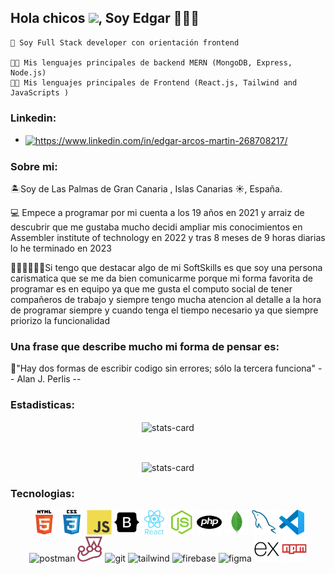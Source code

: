 ## Hola chicos <img src="https://media.giphy.com/media/hvRJCLFzcasrR4ia7z/giphy.gif" width="25px">, Soy Edgar 🙋🏼‍♂️

    🌱 Soy Full Stack developer con orientación frontend

    👨‍💻 Mis lenguajes principales de backend MERN (MongoDB, Express, Node.js)
    👨‍💻 Mis lenguajes principales de Frontend (React.js, Tailwind and JavaScripts )


### Linkedin:

- <a href="https://www.linkedin.com/in/edgar-arcos-martin-642312264" target="blank"><img align="center" src="https://raw.githubusercontent.com/rahuldkjain/github-profile-readme-generator/master/src/images/icons/Social/linked-in-alt.svg" alt="https://www.linkedin.com/in/edgar-arcos-martin-268708217/" height="30" width="40" /></a>


### Sobre mi:
 🏝️Soy de Las Palmas de Gran Canaria , Islas Canarias ☀️, España.

 💻 Empece a programar por mi cuenta a los 19 años en 2021 y arraiz de descubrir que me gustaba mucho decidi ampliar mis conocimientos en Assembler institute of technology en 2022 y tras 8 meses de 9 horas diarias lo he terminado en 2023

🚶🏼‍♂️🙍🏼‍♂️Si tengo que destacar algo de mi SoftSkills es que soy una persona carismatica que se me da bien comunicarme porque mi forma favorita de programar es en equipo ya que me gusta el computo social de tener compañeros de trabajo y siempre tengo mucha atencion al detalle a la hora de programar siempre y cuando tenga el tiempo necesario ya que siempre priorizo la funcionalidad 

### Una frase que describe mucho mi forma de pensar es:
💭"Hay dos formas de escribir codigo sin errores; sólo la tercera funciona"
    -- Alan J. Perlis --

### Estadisticas:

<p align="center">
    <img align="center" src="https://github-readme-stats.vercel.app/api?username=EdgarArcos&show_icons=true&theme=dark" alt="stats-card" />

</p>

</br>
<p align="center">
      <img align="center" src="https://github-readme-stats.vercel.app/api/top-langs/?username=EdgarArcos&layout=compact&theme=dark" alt="stats-card" />

</p>

### Tecnologias:
<p align="center">
   <img src="https://raw.githubusercontent.com/devicons/devicon/master/icons/html5/html5-original-wordmark.svg" alt="html5" width="40" height="40" title="html5"/> 
   <img src="https://raw.githubusercontent.com/devicons/devicon/master/icons/css3/css3-original-wordmark.svg" alt="css3" width="40" height="40" title="css3"/>  
   <img src="https://raw.githubusercontent.com/devicons/devicon/master/icons/javascript/javascript-original.svg" alt="javascript" width="40" height="40" title ="javascript"/> 
   <img src="https://raw.githubusercontent.com/devicons/devicon/master/icons/bootstrap/bootstrap-plain.svg" width="40" alt="Bootstrap" title="Bootstrap"/>
   <img src="https://raw.githubusercontent.com/devicons/devicon/master/icons/react/react-original-wordmark.svg" alt="react" width="40" height="40" title="React"/>
   <img src="https://raw.githubusercontent.com/devicons/devicon/master/icons/nodejs/nodejs-plain.svg" width="40" alt="Node.js" title="NodeJS"/>
   <img src="https://raw.githubusercontent.com/devicons/devicon/master/icons/php/php-plain.svg" width="40" alt="PHP" title="PHP"/>
   <img src="https://raw.githubusercontent.com/devicons/devicon/master/icons/mongodb/mongodb-original.svg" width="40" alt="MongoDB" title="MongoDB"/>
   <img src="https://raw.githubusercontent.com/devicons/devicon/master/icons/mysql/mysql-original.svg" width="40" alt="MySQL"  title="MySQL"/>
   <img src="https://raw.githubusercontent.com/devicons/devicon/master/icons/vscode/vscode-original.svg" width="40" alt="VSCode"  title="VSCode"/>
   <img src="https://www.vectorlogo.zone/logos/getpostman/getpostman-icon.svg" alt="postman" width="40" height="40" title="postman"/>
   <img src="https://raw.githubusercontent.com/devicons/devicon/master/icons/jest/jest-plain.svg" width="40" alt="Jest" title="Jest" />
   <img src="https://www.vectorlogo.zone/logos/git-scm/git-scm-icon.svg" alt="git" width="40" height="40" title="git"/>
   <img src="https://www.vectorlogo.zone/logos/tailwindcss/tailwindcss-icon.svg" alt="tailwind" width="40" height="40"/>
   <img src="https://www.vectorlogo.zone/logos/firebase/firebase-icon.svg" alt="firebase" width="40" height="40"/>
   <img src="https://www.vectorlogo.zone/logos/figma/figma-icon.svg" alt="figma" width="40" height="40"/>
    
   <img src="https://raw.githubusercontent.com/devicons/devicon/master/icons/express/express-original.svg" width="40" title="Express" alt="Express"/>
   <img src="https://raw.githubusercontent.com/devicons/devicon/master/icons/npm/npm-original-wordmark.svg" width="40" title="NPM" alt="NPM"/>

</p>
